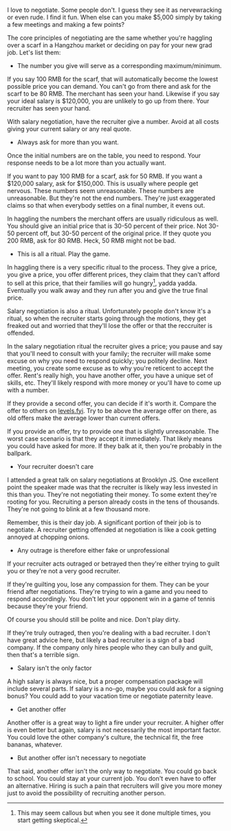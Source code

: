 I love to negotiate. Some people don't. I guess they see it as
nervewracking or even rude. I find it fun. When else can you make
$5,000 simply by taking a few meetings and making a few points?

The core principles of negotiating are the same whether you're haggling
over a scarf in a Hangzhou market or deciding on pay for your new grad
job. Let's list them:

- The number you give will serve as a corresponding
  maximum/minimum.

If you say 100 RMB for the scarf, that will automatically become the
  lowest possible price you can demand. You can't go from there and
  ask for the scarf to be 80 RMB. The merchant has seen your
  hand. Likewise if you say your ideal salary is $120,000, you are
  unlikely to go up from there. Your recruiter has seen your hand.

With salary negotiation, have the recruiter give a number. Avoid at
all costs giving your current salary or any real quote.

- Always ask for more than you want.

Once the initial numbers are on the table, you need to respond. Your
response needs to be a lot more than you actually want.

If you want to pay 100 RMB for a scarf, ask for 50 RMB. If you want a
$120,000 salary, ask for $150,000. This is usually where people get
nervous. These numbers seem unreasonable. These numbers are
unreasonable. But they're not the end numbers. They're just
exaggerated claims so that when everybody settles on a final number,
it evens out.

In haggling the numbers the merchant offers are usually ridiculous as
well. You should give an initial price that is 30-50 percent of their
price. Not 30-50 percent off, but 30-50 percent of the original
price. If they quote you 200 RMB, ask for 80 RMB. Heck, 50 RMB might
not be bad.

- This is all a ritual. Play the game.

In haggling there is a very specific ritual to the process. They give
a price, you give a price, you offer different prices, they claim that
they can't afford to sell at this price, that their families will go
hungry[^1], yadda yadda. Eventually you walk away and they run after
you and give the true final price.

[^1]: This may seem callous but when you see it done multiple times, you start getting skeptical.

Salary negotiation is also a ritual. Unfortunately people don't know
it's a ritual, so when the recruiter starts going through the motions,
they get freaked out and worried that they'll lose the offer or that
the reccruiter is offended.

In the salary negotiation ritual the recruiter gives a price; you
pause and say that you'll need to consult with your family; the
recruiter will make some excuse on why you need to respond quickly;
you politely decline. Next meeting, you create some excuse as to why
you're reticent to accept the offer. Rent's really high, you have
another offer, you have a unique set of skills, etc. They'll likely
respond with more money or you'll have to come up with a number.

If they provide a second offer, you can decide if it's worth
it. Compare the offer to others on
[levels.fyi](https://www.levels.fyi/). Try to be above the average
offer on there, as old offers make the average lower than current
offers.

If you provide an offer, try to provide one that is slightly
unreasonable. The worst case scenario is that they accept it
immediately. That likely means you could have asked for more. If they
balk at it, then you're probably in the ballpark.

- Your recruiter doesn't care

I attended a great talk on salary negotiations at Brooklyn JS. One
excellent point the speaker made was that the recruiter is likely way
less invested in this than you. They're not negotiating their
money. To some extent they're rooting for you. Recruiting a person
already costs in the tens of thousands. They're not going to blink at
a few thousand more.

Remember, this is their day job. A significant portion of their job is
to negotiate. A recruiter getting offended at negotiation is like a
cook getting annoyed at chopping onions.

- Any outrage is therefore either fake or unprofessional

If your recruiter acts outraged or betrayed then they're either trying
to guilt you or they're not a very good recruiter.

If they're guilting you, lose any compassion for them. They can be
your friend after negotiations. They're trying to win a game and you
need to respond accordingly. You don't let your opponent win in a game
of tennis because they're your friend.

Of course you should still be polite and nice. Don't play dirty.

If they're truly outraged, then you're dealing with a bad recruiter. I
don't have great advice here, but likely a bad recruiter is a sign of
a bad company. If the company only hires people who they can bully and
guilt, then that's a terrible sign.

- Salary isn't the only factor

A high salary is always nice, but a proper compensation package will
include several parts. If salary is a no-go, maybe you could ask for a
signing bonus? You could add to your vacation time or negotiate
paternity leave.

- Get another offer

Another offer is a great way to light a fire under your recruiter. A
higher offer is even better but again, salary is not necessarily the
most important factor. You could love the other company's culture, the
technical fit, the free bananas, whatever.

- But another offer isn't necessary to negotiate

That said, another offer isn't the only way to negotiate. You could go
back to school. You could stay at your current job. You don't even
have to offer an alternative. Hiring is such a pain that recruiters
will give you more money just to avoid the possibility of recruiting
another person.

